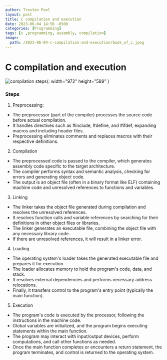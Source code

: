 ```yaml
---
author: Tresten Pool
layout: post
title: C compilation and execution
date: 2023-06-04 14:50 -0500
categories: [Programming]
tags: [c ,programming, assembly, compilation] 
image:
  path: /2023-06-04-c-compilation-and-execution/book_of_c.jpeg
---
```


# C compilation and execution

![compilation steps](/2023-06-04-c-compilation-and-execution/Compilation-Process-in-C.png){: width="972" height="589" }

### Steps
1. Preprocessing:
  - The preprocessor (part of the compiler) processes the source code before actual compilation. 
  - It handles directives such as #include, #define, and #ifdef, expanding macros and including header files. 
  - Preprocessing eliminates comments and replaces macros with their respective definitions.

2. Compilation
  - The preprocessed code is passed to the compiler, which generates assembly code specific to the target architecture. 
  - The compiler performs syntax and semantic analysis, checking for errors and generating object code.
  - The output is an object file (often in a binary format like ELF) containing machine code and unresolved references to functions and variables.

3. Linking
  - The linker takes the object file generated during compilation and resolves the unresolved references. 
  - It resolves function calls and variable references by searching for their definitions in other object files or libraries. 
  - The linker generates an executable file, combining the object file with any necessary library code.
  - If there are unresolved references, it will result in a linker error.

4. Loading
  - The operating system's loader takes the generated executable file and prepares it for execution.
  - The loader allocates memory to hold the program's code, data, and stack.
  - It resolves external dependencies and performs necessary address relocations.
  - Finally, it transfers control to the program's entry point (typically the main function).

  5. Execution
  - The program's code is executed by the processor, following the instructions in the machine code.
  - Global variables are initialized, and the program begins executing statements within the main function.
  - The program may interact with input/output devices, perform computations, and call other functions as needed.
  - Once the main function completes or encounters a return statement, the program terminates, and control is returned to the operating system.

